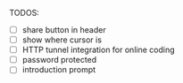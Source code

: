TODOS:

- [ ] share button in header
- [ ] show where cursor is
- [ ] HTTP tunnel integration for online coding
- [ ] password protected
- [ ] introduction prompt
